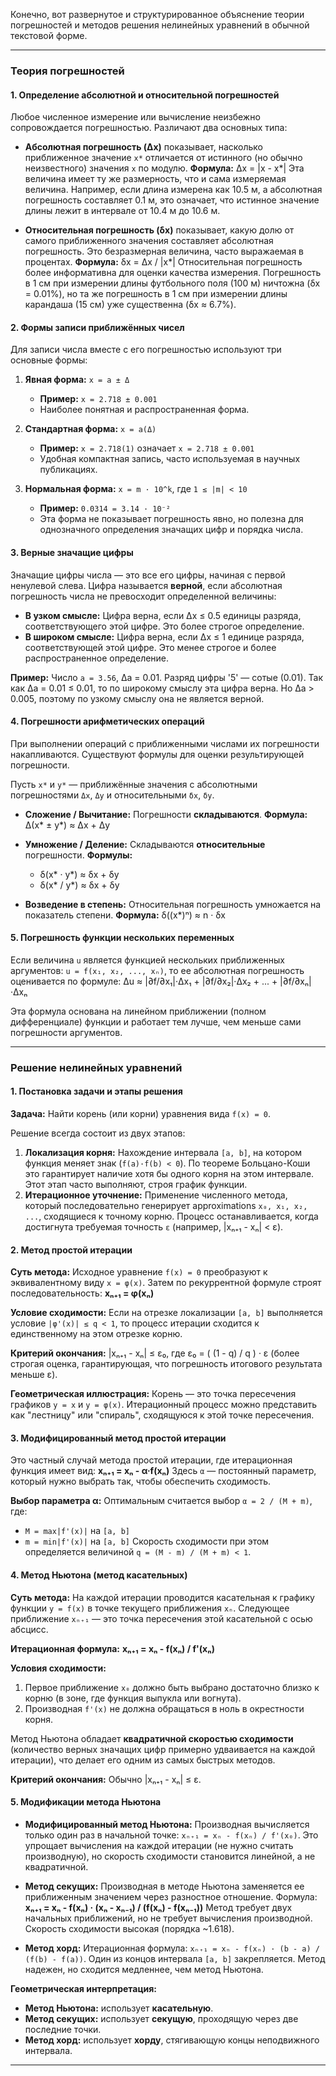 Конечно, вот развернутое и структурированное объяснение теории погрешностей и методов решения нелинейных уравнений в обычной текстовой форме.

---

### **Теория погрешностей**

#### **1. Определение абсолютной и относительной погрешностей**

Любое численное измерение или вычисление неизбежно сопровождается погрешностью. Различают два основных типа:

*   **Абсолютная погрешность (Δx)** показывает, насколько приближенное значение `x*` отличается от истинного (но обычно неизвестного) значения `x` по модулю.
    **Формула:** Δx = |x - x*|
    Эта величина имеет ту же размерность, что и сама измеряемая величина. Например, если длина измерена как 10.5 м, а абсолютная погрешность составляет 0.1 м, это означает, что истинное значение длины лежит в интервале от 10.4 м до 10.6 м.

*   **Относительная погрешность (δx)** показывает, какую долю от самого приближенного значения составляет абсолютная погрешность. Это безразмерная величина, часто выражаемая в процентах.
    **Формула:** δx = Δx / |x*|
    Относительная погрешность более информативна для оценки качества измерения. Погрешность в 1 см при измерении длины футбольного поля (100 м) ничтожна (δx = 0.01%), но та же погрешность в 1 см при измерении длины карандаша (15 см) уже существенна (δx ≈ 6.7%).

#### **2. Формы записи приближённых чисел**

Для записи числа вместе с его погрешностью используют три основные формы:

1.  **Явная форма:** `x = a ± Δ`
    *   **Пример:** `x = 2.718 ± 0.001`
    *   Наиболее понятная и распространенная форма.

2.  **Стандартная форма:** `x = a(Δ)`
    *   **Пример:** `x = 2.718(1)` означает `x = 2.718 ± 0.001`
    *   Удобная компактная запись, часто используемая в научных публикациях.

3.  **Нормальная форма:** `x = m · 10^k`, где `1 ≤ |m| < 10`
    *   **Пример:** `0.0314 = 3.14 · 10⁻²`
    *   Эта форма не показывает погрешность явно, но полезна для однозначного определения значащих цифр и порядка числа.

#### **3. Верные значащие цифры**

Значащие цифры числа — это все его цифры, начиная с первой ненулевой слева. Цифра называется **верной**, если абсолютная погрешность числа не превосходит определенной величины:

*   **В узком смысле:** Цифра верна, если Δx ≤ 0.5 единицы разряда, соответствующего этой цифре. Это более строгое определение.
*   **В широком смысле:** Цифра верна, если Δx ≤ 1 единице разряда, соответствующей этой цифре. Это менее строгое и более распространенное определение.

**Пример:** Число `a = 3.56`, Δa = 0.01.
Разряд цифры '5' — сотые (0.01). Так как Δa = 0.01 ≤ 0.01, то по широкому смыслу эта цифра верна. Но Δa > 0.005, поэтому по узкому смыслу она не является верной.

#### **4. Погрешности арифметических операций**

При выполнении операций с приближенными числами их погрешности накапливаются. Существуют формулы для оценки результирующей погрешности.

Пусть `x*` и `y*` — приближённые значения с абсолютными погрешностями `Δx`, `Δy` и относительными `δx`, `δy`.

*   **Сложение / Вычитание:** Погрешности **складываются**.
    **Формула:** Δ(x* ± y*) ≈ Δx + Δy

*   **Умножение / Деление:** Складываются **относительные** погрешности.
    **Формулы:**
    *   δ(x* · y*) ≈ δx + δy
    *   δ(x* / y*) ≈ δx + δy

*   **Возведение в степень:** Относительная погрешность умножается на показатель степени.
    **Формула:** δ((x*)ⁿ) ≈ n · δx

#### **5. Погрешность функции нескольких переменных**

Если величина `u` является функцией нескольких приближенных аргументов: `u = f(x₁, x₂, ..., xₙ)`, то ее абсолютная погрешность оценивается по формуле:
Δu ≈ |∂f/∂x₁|·Δx₁ + |∂f/∂x₂|·Δx₂ + ... + |∂f/∂xₙ|·Δxₙ

Эта формула основана на линейном приближении (полном дифференциале) функции и работает тем лучше, чем меньше сами погрешности аргументов.

---

### **Решение нелинейных уравнений**

#### **1. Постановка задачи и этапы решения**

**Задача:** Найти корень (или корни) уравнения вида `f(x) = 0`.

Решение всегда состоит из двух этапов:

1.  **Локализация корня:** Нахождение интервала `[a, b]`, на котором функция меняет знак (`f(a)·f(b) < 0`). По теореме Больцано-Коши это гарантирует наличие хотя бы одного корня на этом интервале. Этот этап часто выполняют, строя график функции.
2.  **Итерационное уточнение:** Применение численного метода, который последовательно генерирует approximations `x₀, x₁, x₂, ...`, сходящиеся к точному корню. Процесс останавливается, когда достигнута требуемая точность `ε` (например, |xₙ₊₁ - xₙ| < ε).

#### **2. Метод простой итерации**

**Суть метода:** Исходное уравнение `f(x) = 0` преобразуют к эквивалентному виду `x = φ(x)`. Затем по рекуррентной формуле строят последовательность:
**xₙ₊₁ = φ(xₙ)**

**Условие сходимости:** Если на отрезке локализации `[a, b]` выполняется условие `|φ'(x)| ≤ q < 1`, то процесс итерации сходится к единственному на этом отрезке корню.

**Критерий окончания:** |xₙ₊₁ - xₙ| ≤ ε₀, где ε₀ = ( (1 - q) / q ) · ε (более строгая оценка, гарантирующая, что погрешность итогового результата меньше ε).

**Геометрическая иллюстрация:** Корень — это точка пересечения графиков `y = x` и `y = φ(x)`. Итерационный процесс можно представить как "лестницу" или "спираль", сходящуюся к этой точке пересечения.

#### **3. Модифицированный метод простой итерации**

Это частный случай метода простой итерации, где итерационная функция имеет вид:
**xₙ₊₁ = xₙ - α·f(xₙ)**
Здесь `α` — постоянный параметр, который нужно выбрать так, чтобы обеспечить сходимость.

**Выбор параметра α:** Оптимальным считается выбор `α = 2 / (M + m)`, где:
*   `M = max|f'(x)|` на `[a, b]`
*   `m = min|f'(x)|` на `[a, b]`
Скорость сходимости при этом определяется величиной `q = (M - m) / (M + m) < 1`.

#### **4. Метод Ньютона (метод касательных)**

**Суть метода:** На каждой итерации проводится касательная к графику функции `y = f(x)` в точке текущего приближения `xₙ`. Следующее приближение `xₙ₊₁` — это точка пересечения этой касательной с осью абсцисс.

**Итерационная формула:**
**xₙ₊₁ = xₙ - f(xₙ) / f'(xₙ)**

**Условия сходимости:**
1.  Первое приближение `x₀` должно быть выбрано достаточно близко к корню (в зоне, где функция выпукла или вогнута).
2.  Производная `f'(x)` не должна обращаться в ноль в окрестности корня.

Метод Ньютона обладает **квадратичной скоростью сходимости** (количество верных значащих цифр примерно удваивается на каждой итерации), что делает его одним из самых быстрых методов.

**Критерий окончания:** Обычно |xₙ₊₁ - xₙ| ≤ ε.

#### **5. Модификации метода Ньютона**

*   **Модифицированный метод Ньютона:** Производная вычисляется только один раз в начальной точке: `xₙ₊₁ = xₙ - f(xₙ) / f'(x₀)`. Это упрощает вычисления на каждой итерации (не нужно считать производную), но скорость сходимости становится линейной, а не квадратичной.

*   **Метод секущих:** Производная в методе Ньютона заменяется ее приближенным значением через разностное отношение. Формула:
    **xₙ₊₁ = xₙ - f(xₙ) · (xₙ - xₙ₋₁) / (f(xₙ) - f(xₙ₋₁))**
    Метод требует двух начальных приближений, но не требует вычисления производной. Скорость сходимости высокая (порядка ~1.618).

*   **Метод хорд:** Итерационная формула: `xₙ₊₁ = xₙ - f(xₙ) · (b - a) / (f(b) - f(a))`. Один из концов интервала `[a, b]` закрепляется. Метод надежен, но сходится медленнее, чем метод Ньютона.

**Геометрическая интерпретация:**
*   **Метод Ньютона:** использует **касательную**.
*   **Метод секущих:** использует **секущую**, проходящую через две последние точки.
*   **Метод хорд:** использует **хорду**, стягивающую концы неподвижного интервала.

---
